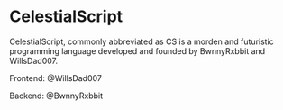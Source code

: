 # CelestialScript

CelestialScript, commonly abbreviated as CS is a morden and futuristic programming language developed and founded by BwnnyRxbbit and WillsDad007.

Frontend: @WillsDad007

Backend: @BwnnyRxbbit
